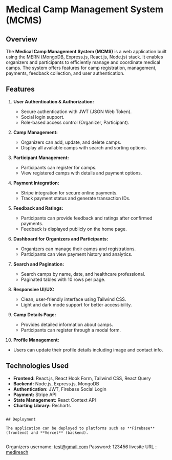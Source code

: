 # Medical Camp Management System (MCMS)

## Overview

The **Medical Camp Management System (MCMS)** is a web application built using the MERN (MongoDB, Express.js, React.js, Node.js) stack. It enables organizers and participants to efficiently manage and coordinate medical camps. The system offers features for camp registration, management, payments, feedback collection, and user authentication.

## Features

1. **User Authentication & Authorization:**

   - Secure authentication with JWT (JSON Web Token).
   - Social login support.
   - Role-based access control (Organizer, Participant).

2. **Camp Management:**

   - Organizers can add, update, and delete camps.
   - Display all available camps with search and sorting options.

3. **Participant Management:**

   - Participants can register for camps.
   - View registered camps with details and payment options.

4. **Payment Integration:**

   - Stripe integration for secure online payments.
   - Track payment status and generate transaction IDs.

5. **Feedback and Ratings:**

   - Participants can provide feedback and ratings after confirmed payments.
   - Feedback is displayed publicly on the home page.

6. **Dashboard for Organizers and Participants:**

   - Organizers can manage their camps and registrations.
   - Participants can view payment history and analytics.

7. **Search and Pagination:**

   - Search camps by name, date, and healthcare professional.
   - Paginated tables with 10 rows per page.

8. **Responsive UI/UX:**

   - Clean, user-friendly interface using Tailwind CSS.
   - Light and dark mode support for better accessibility.

9. **Camp Details Page:**

   - Provides detailed information about camps.
   - Participants can register through a modal form.

10. **Profile Management:**

- Users can update their profile details including image and contact info.

## Technologies Used

- **Frontend:** React.js, React Hook Form, Tailwind CSS, React Query
- **Backend:** Node.js, Express.js, MongoDB
- **Authentication:** JWT, Firebase Social Login
- **Payment:** Stripe API
- **State Management:** React Context API
- **Charting Library:** Recharts

```

## Deployment

The application can be deployed to platforms such as **Firebase** (frontend) and **Vercel** (backend).


```

Organizers username: test@gmail.com
Password: 123456
livesite URL : [medireach](https://medical-camp-25684.web.app/)
